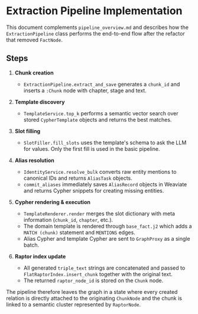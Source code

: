 # Extraction Pipeline Implementation

This document complements `pipeline_overview.md` and describes how the
`ExtractionPipeline` class performs the end-to-end flow after the
refactor that removed `FactNode`.

## Steps

1. **Chunk creation**
   - `ExtractionPipeline.extract_and_save` generates a `chunk_id` and
     inserts a `:Chunk` node with chapter, stage and text.

2. **Template discovery**
   - `TemplateService.top_k` performs a semantic vector search over
     stored `CypherTemplate` objects and returns the best matches.

3. **Slot filling**
   - `SlotFiller.fill_slots` uses the template's schema to ask the LLM
     for values. Only the first fill is used in the basic pipeline.

4. **Alias resolution**
   - `IdentityService.resolve_bulk` converts raw entity mentions to
     canonical IDs and returns `AliasTask` objects.
   - `commit_aliases` immediately saves `AliasRecord` objects in
     Weaviate and returns Cypher snippets for creating missing entities.

5. **Cypher rendering & execution**
   - `TemplateRenderer.render` merges the slot dictionary with meta
     information (`chunk_id`, `chapter`, etc.).
   - The domain template is rendered through `base_fact.j2` which adds a
     `MATCH (chunk)` statement and `MENTIONS` edges.
   - Alias Cypher and template Cypher are sent to `GraphProxy` as a
     single batch.

6. **Raptor index update**
   - All generated `triple_text` strings are concatenated and passed to
     `FlatRaptorIndex.insert_chunk` together with the original text.
   - The returned `raptor_node_id` is stored on the `Chunk` node.

The pipeline therefore leaves the graph in a state where every created
relation is directly attached to the originating `ChunkNode` and the
chunk is linked to a semantic cluster represented by `RaptorNode`.
